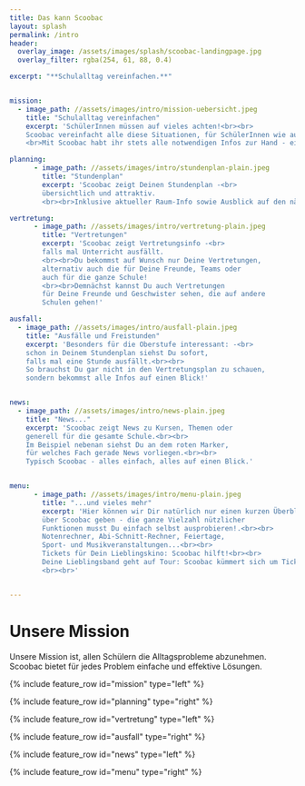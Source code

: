 ```yaml
---
title: Das kann Scoobac
layout: splash
permalink: /intro
header:
  overlay_image: /assets/images/splash/scoobac-landingpage.jpg
  overlay_filter: rgba(254, 61, 88, 0.4)

excerpt: "**Schulalltag vereinfachen.**"


mission:
  - image_path: //assets/images/intro/mission-uebersicht.jpeg
    title: "Schulalltag vereinfachen"
    excerpt: 'SchülerInnen müssen auf vieles achten!<br><br>
    Scoobac vereinfacht alle diese Situationen, für SchülerInnen wie auch Lehrpersonal.
    <br>Mit Scoobac habt ihr stets alle notwendigen Infos zur Hand - einfach, hilfreich und zuverlässig.'

planning:
      - image_path: //assets/images/intro/stundenplan-plain.jpeg
        title: "Stundenplan"
        excerpt: 'Scoobac zeigt Deinen Stundenplan -<br>
        übersichtlich und attraktiv.
        <br><br>Inklusive aktueller Raum-Info sowie Ausblick auf den nächsten Tag.'

vertretung:
      - image_path: //assets/images/intro/vertretung-plain.jpeg
        title: "Vertretungen"
        excerpt: 'Scoobac zeigt Vertretungsinfo -<br>
        falls mal Unterricht ausfällt.
        <br><br>Du bekommst auf Wunsch nur Deine Vertretungen,
        alternativ auch die für Deine Freunde, Teams oder
        auch für die ganze Schule!
        <br><br>Demnächst kannst Du auch Vertretungen
        für Deine Freunde und Geschwister sehen, die auf andere
        Schulen gehen!'

ausfall:
  - image_path: //assets/images/intro/ausfall-plain.jpeg
    title: "Ausfälle und Freistunden"
    excerpt: 'Besonders für die Oberstufe interessant: -<br>
    schon in Deinem Stundenplan siehst Du sofort,
    falls mal eine Stunde ausfällt.<br><br>
    So brauchst Du gar nicht in den Vertretungsplan zu schauen,
    sondern bekommst alle Infos auf einen Blick!'


news:
  - image_path: //assets/images/intro/news-plain.jpeg
    title: "News..."
    excerpt: 'Scoobac zeigt News zu Kursen, Themen oder
    generell für die gesamte Schule.<br><br>
    Im Beispiel nebenan siehst Du an dem roten Marker,
    für welches Fach gerade News vorliegen.<br><br>
    Typisch Scoobac - alles einfach, alles auf einen Blick.'


menu:
      - image_path: //assets/images/intro/menu-plain.jpeg
        title: "...und vieles mehr"
        excerpt: 'Hier können wir Dir natürlich nur einen kurzen Überblick
        über Scoobac geben - die ganze Vielzahl nützlicher
        Funktionen musst Du einfach selbst ausprobieren!.<br><br>
        Notenrechner, Abi-Schnitt-Rechner, Feiertage,
        Sport- und Musikveranstaltungen...<br><br>
        Tickets für Dein Lieblingskino: Scoobac hilft!<br><br>
        Deine Lieblingsband geht auf Tour: Scoobac kümmert sich um Tickets.
        <br><br>'


---
```


# Unsere Mission


Unsere Mission ist, allen Schülern die Alltagsprobleme abzunehmen.
Scoobac bietet für jedes Problem einfache und effektive Lösungen.




{% include feature_row id="mission" type="left" %}

{% include feature_row id="planning" type="right" %}

{% include feature_row id="vertretung" type="left" %}

{% include feature_row id="ausfall" type="right" %}

{% include feature_row id="news" type="left" %}

{% include feature_row id="menu" type="right" %}
